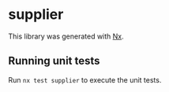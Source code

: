 # supplier

This library was generated with [Nx](https://nx.dev).

## Running unit tests

Run `nx test supplier` to execute the unit tests.
